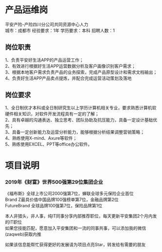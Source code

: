 # 产品运维岗
平安产险-产险四川分公司共同资源中心人力  
城市：成都市 经验要求：1年 学历要求：本科  招聘人数：1

## 岗位职责
1、负责平安好生活APP的产品运营工作；   
2、有效进行根据好生活APP运营数据分析及客户画像识别客户需求；   
3、根据本地客户需求负责产品的业务探索，完成产品原型设计和需求文档输出；   
4、负责好生活APP产品卖点提炼，并配合完成运营活动策划及落地

## 岗位要求
1、全日制优才本科或全日制研究生以上学历计算机相关专业，要求熟悉计算机软硬件相关知识，对软件开发流程具有一定的了解；   
2、具有卓越的沟通表达、独立思考、团队协助及抗压能力，具备一定设计基础优先；   
3、具备一定创新能力及运营分析能力，能够根据分析结果调整营销策略；   
4、熟练使用X-mind、Axure等软件；   
5、熟练使用EXCEL、PPT等office办公软件。

# 项目说明

### 2019年《财富》世界500强第29位集团企业
《福布斯》全球上市公司2000强第7位，蝉联全球多元保险企业首位  
Brand Z最具价值中国品牌100强榜单第7位，金融品牌第2位  
FutureBrand 全球品牌100强第7位，保险品牌第1位

本人非猎头，非人事，纯IT同事分享内部推荐职位，每天更新平安集团2个月内发的IT职位  
如果您技能匹配，愿意加入平安集团和一流的同事共事，可以添加我的微信(zaqweb)获取内推 

如果该信息能帮忙获得更好的发展请为项目点亮Star，转发给有需要的朋友




